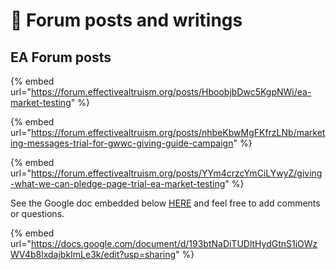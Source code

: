 # 📖 Forum posts and writings

## EA Forum posts

{% embed url="https://forum.effectivealtruism.org/posts/HboobjbDwc5KgpNWi/ea-market-testing" %}

{% embed url="https://forum.effectivealtruism.org/posts/nhbeKbwMgFKfrzLNb/marketing-messages-trial-for-gwwc-giving-guide-campaign" %}

{% embed url="https://forum.effectivealtruism.org/posts/YYm4crzcYmCiLYwyZ/giving-what-we-can-pledge-page-trial-ea-market-testing" %}

See the Google doc embedded below [HERE](https://docs.google.com/document/d/193btNaDiTUDltHydGtnS1iOWzWV4b8lxdajbkImLe3k/edit?usp=sharing) and feel free to add comments or questions.

{% embed url="https://docs.google.com/document/d/193btNaDiTUDltHydGtnS1iOWzWV4b8lxdajbkImLe3k/edit?usp=sharing" %}
